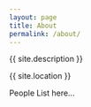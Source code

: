 ```yaml
---
layout: page
title: About
permalink: /about/
---
```


{{ site.description }}

{{ site.location }}

People List here...